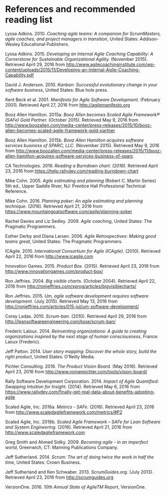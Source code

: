# References and recommended reading list

Lyssa Adkins. 2010. *Coaching agile teams: A companion for ScrumMasters, agile coaches, and project managers in transition*, United States: Addison-Wesley Educational Publishers.

Lyssa Adkins. 2015. *Developing an Internal Agile Coaching Capability: A Cornerstone for Sustainable Organizational Agility.* (November 2015). Retrieved April 29, 2016 from 
http://www.agilecoachinginstitute.com/wp-content/uploads/2015/11/Developing-an-Internal-Agile-Coaching-Capability.pdf

David J. Anderson. 2010. *Kanban: Successful evolutionary change in your software business*, United States: Blue hole press.

Kent Beck et al. 2001. *Manifesto for Agile Software Development.* (February 2001). Retrieved April 27, 2016 from http://agilemanifesto.org

Booz Allen Hamilton. 2015a. *Booz Allen becomes Scaled Agile Framework® (SAFe) Gold Partner.* (October 2015). Retrieved May 9, 2016 from http://www.boozallen.com/media-center/press-releases/2015/10/booz-allen-becomes-scaled-agile-framework-gold-partner

Booz Allen Hamilton. 2015b. *Booz Allen Hamilton acquires software services business of SPARC, LLC.* (November 2015). Retrieved May 9, 2016 from http://www.boozallen.com/media-center/press-releases/2015/11/booz-allen-hamilton-acquires-software-services-business-of-sparc

CA Technologies. 2016. *Reading a Burndown chart. (2016).* Retrieved April 23, 2016 from https://help.rallydev.com/reading-burndown-chart

Mike Cohn. 2005. *Agile estimating and planning* (Robert C. Martin Series) 5th ed., Upper Saddle River, NJ: Prentice Hall Professional Technical Reference.

Mike Cohn. 2016. *Planning poker: An agile estimating and planning technique.* (2016). Retrieved April 21, 2016 from https://www.mountaingoatsoftware.com/agile/planning-poker

Rachel Davies and Liz Sedley. 2009. *Agile coaching*, United States: The Pragmatic Programmers.

Esther Derby and Diana Larsen. 2006. *Agile Retrospectives: Making good teams great*, United States: The Pragmatic Programmers.

ICAgile. 2010. *International Consortium for Agile (ICAgile).* (2010). Retrieved April 22, 2016 from http://www.icagile.com

Innovation Games. 2015. *Product Box.* (2015). Retrieved April 23, 2016 from http://www.innovationgames.com/product-box/

Ron Jeffries. 2004. *Big visible charts.* (October 2004). Retrieved April 22, 2016 from http://ronjeffries.com/xprog/articles/bigvisiblecharts/

Ron Jeffries. 2015. *Um, agile software development requires software development.* (July 2015). Retrieved May 13, 2016 from http://ronjeffries.com/articles/015-jul/um-software-development/

Corey Ladas. 2010. *Scrum-ban.* (2010). Retrieved April 29, 2016 from http://leansoftwareengineering.com/ksse/scrum-ban/

Frederic Laloux. 2014. *Reinventing organizations: A guide to creating organizations inspired by the next stage of human consciousness*, France: Laoux (Frederic).

Jeff Patton. 2014. *User story mapping: Discover the whole story, build the right product*, United States: O’Reilly Media.

Pichler Consulting. 2016. *The Product Vision Board.* (May 2016). Retrieved April 23, 2016 from http://www.romanpichler.com/tools/vision-board/

Rally Software Development Corporation. 2014. *Impact of Agile Quantified: Swapping Intuition for Insight.* (2014). Retrieved May 6, 2016 from https://www.rallydev.com/finally-get-real-data-about-benefits-adopting-agile

Scaled Agile, Inc. 2016a. *Metrics - SAFe.* (2016). Retrieved April 23, 2016 from http://www.scaledagileframework.com/metrics/#P2

Scaled Agile, Inc. 2016b. *Scaled Agile Framework – SAFe for Lean Software and System Engineering.* (2016). Retrieved April 21, 2016 from http://www.scaledagileframework.com

Greg Smith and Ahmed Sidky. 2009. *Becoming agile - in an imperfect world*, Greenwich, CT: Manning Publications Company.

Jeff Sutherland. 2014. *Scrum: The art of doing twice the work in half the time*, United States: Crown Business.

Jeff Sutherland and Ken Schwaber. 2013. *ScrumGuides.org.* (July 2013). Retrieved April 23, 2016 from http://scrumguides.org

VersionOne. 2016. *10th Annual State of AgileTM Report*, VersionOne.






